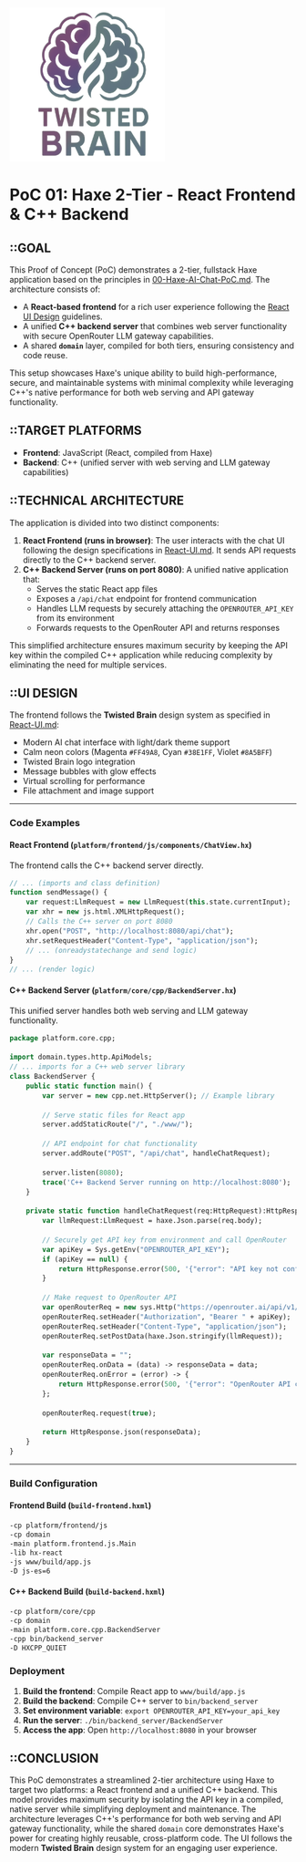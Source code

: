 ![Haxe Multi-Platform Logo](/assets/logo.png)

# PoC 01: Haxe 2-Tier - React Frontend & C++ Backend

## ::GOAL
This Proof of Concept (PoC) demonstrates a 2-tier, fullstack Haxe application based on the principles in [00-Haxe-AI-Chat-PoC.md](./00-Haxe-AI-Chat-PoC.md). The architecture consists of:
- A **React-based frontend** for a rich user experience following the [React UI Design](../docs/React-UI.md) guidelines.
- A unified **C++ backend server** that combines web server functionality with secure OpenRouter LLM gateway capabilities.
- A shared **`domain`** layer, compiled for both tiers, ensuring consistency and code reuse.

This setup showcases Haxe's unique ability to build high-performance, secure, and maintainable systems with minimal complexity while leveraging C++'s native performance for both web serving and API gateway functionality.

## ::TARGET PLATFORMS
- **Frontend**: JavaScript (React, compiled from Haxe)
- **Backend**: C++ (unified server with web serving and LLM gateway capabilities)

## ::TECHNICAL ARCHITECTURE
The application is divided into two distinct components:
1. **React Frontend (runs in browser)**: The user interacts with the chat UI following the design specifications in [React-UI.md](../docs/React-UI.md). It sends API requests directly to the C++ backend server.
2. **C++ Backend Server (runs on port 8080)**: A unified native application that:
   - Serves the static React app files
   - Exposes a `/api/chat` endpoint for frontend communication
   - Handles LLM requests by securely attaching the `OPENROUTER_API_KEY` from its environment
   - Forwards requests to the OpenRouter API and returns responses

This simplified architecture ensures maximum security by keeping the API key within the compiled C++ application while reducing complexity by eliminating the need for multiple services.

## ::UI DESIGN
The frontend follows the **Twisted Brain** design system as specified in [React-UI.md](../docs/React-UI.md):
- Modern AI chat interface with light/dark theme support
- Calm neon colors (Magenta `#FF49A8`, Cyan `#38E1FF`, Violet `#8A5BFF`)
- Twisted Brain logo integration
- Message bubbles with glow effects
- Virtual scrolling for performance
- File attachment and image support

---

### Code Examples

#### React Frontend (`platform/frontend/js/components/ChatView.hx`)
The frontend calls the C++ backend server directly.
```haxe
// ... (imports and class definition)
function sendMessage() {
    var request:LlmRequest = new LlmRequest(this.state.currentInput);
    var xhr = new js.html.XMLHttpRequest();
    // Calls the C++ server on port 8080
    xhr.open("POST", "http://localhost:8080/api/chat");
    xhr.setRequestHeader("Content-Type", "application/json");
    // ... (onreadystatechange and send logic)
}
// ... (render logic)
```

#### C++ Backend Server (`platform/core/cpp/BackendServer.hx`)
This unified server handles both web serving and LLM gateway functionality.
```haxe
package platform.core.cpp;

import domain.types.http.ApiModels;
// ... imports for a C++ web server library
class BackendServer {
    public static function main() {
        var server = new cpp.net.HttpServer(); // Example library
        
        // Serve static files for React app
        server.addStaticRoute("/", "./www/");
        
        // API endpoint for chat functionality
        server.addRoute("POST", "/api/chat", handleChatRequest);
        
        server.listen(8080);
        trace('C++ Backend Server running on http://localhost:8080');
    }

    private static function handleChatRequest(req:HttpRequest):HttpResponse {
        var llmRequest:LlmRequest = haxe.Json.parse(req.body);
        
        // Securely get API key from environment and call OpenRouter
        var apiKey = Sys.getEnv("OPENROUTER_API_KEY");
        if (apiKey == null) {
            return HttpResponse.error(500, '{"error": "API key not configured"}');
        }
        
        // Make request to OpenRouter API
        var openRouterReq = new sys.Http("https://openrouter.ai/api/v1/chat/completions");
        openRouterReq.setHeader("Authorization", "Bearer " + apiKey);
        openRouterReq.setHeader("Content-Type", "application/json");
        openRouterReq.setPostData(haxe.Json.stringify(llmRequest));
        
        var responseData = "";
        openRouterReq.onData = (data) -> responseData = data;
        openRouterReq.onError = (error) -> {
            return HttpResponse.error(500, '{"error": "OpenRouter API call failed"}');
        };
        
        openRouterReq.request(true);
        
        return HttpResponse.json(responseData);
    }
}
```

---

### Build Configuration

#### Frontend Build (`build-frontend.hxml`)
```hxml
-cp platform/frontend/js
-cp domain
-main platform.frontend.js.Main
-lib hx-react
-js www/build/app.js
-D js-es=6
```

#### C++ Backend Build (`build-backend.hxml`)
```hxml
-cp platform/core/cpp
-cp domain
-main platform.core.cpp.BackendServer
-cpp bin/backend_server
-D HXCPP_QUIET
```

### Deployment

1. **Build the frontend**: Compile React app to `www/build/app.js`
2. **Build the backend**: Compile C++ server to `bin/backend_server`
3. **Set environment variable**: `export OPENROUTER_API_KEY=your_api_key`
4. **Run the server**: `./bin/backend_server/BackendServer`
5. **Access the app**: Open `http://localhost:8080` in your browser

## ::CONCLUSION
This PoC demonstrates a streamlined 2-tier architecture using Haxe to target two platforms: a React frontend and a unified C++ backend. This model provides maximum security by isolating the API key in a compiled, native server while simplifying deployment and maintenance. The architecture leverages C++'s performance for both web serving and API gateway functionality, while the shared `domain` core demonstrates Haxe's power for creating highly reusable, cross-platform code. The UI follows the modern **Twisted Brain** design system for an engaging user experience.